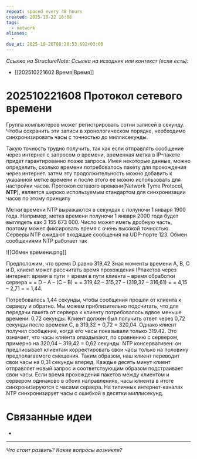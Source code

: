 ```yaml
---
repeat: spaced every 48 hours
created: 2025-10-22 16:08
tags:
  - network
aliases:
  -
due_at: 2025-10-26T08:28:53.692+03:00
---
```

*Ссылка на StructureNote:*
*Ссылка на исходник или контекст (если есть):*
- [[202510221602 Время|Время]]

# 202510221608 Протокол сетевого времени

Группа компьютеров может регистрировать сотни записей в секунду. Чтобы сохранить эти записи в хронологическом порядке, необходимо синхронизировать часы с точностью до миллисекунды.

Такую точность трудно получить, так как если отправлять сообщение через интернет с запросом о времени, временная метка в IP-пакете придет гарантированно позже запроса. Имея некоторые данные, можно определить, сколько времени потребовалось пакету для прохождения через интернет. затем эту продолжительность можно добавить к указанной метке времени и после этого ее можно использовать для настройки часов. Протокол сетевого времени(Network Tyme Protocol, **NTP**), является широко используемым стандартом для синхронизации часов по этому принципу

Метки времени NTP выражаются в секундах с полуночи 1 января 1900 года. Например, метка времени полуночи 1 января 2000 года будет выглядеть как 3 155 673 600. Число может иметь дробную часть, поэтому может фиксировать время с очень высокой точностью. Серверы NTP ожидают входящие сообщения на UDP-порте 123. Обмен сообщениями NTP работает так

![[Обмен времени.png]]

Предположим, что время D равно 319,42 Зная моменты времени A, B, C и D, клиент может рассчитать время прохождения IPпакетов через интернет: время в пути = время в пути клиента – время обработки сервера = = D – A – (C – B) = = 319,42 – 315,27 – (319,32 – 316,61) = = 4,15 – 2,71 = = 1,44.

Потребовалось 1,44 секунды, чтобы сообщения прошли от клиента к серверу и обратно. Мы можем приблизительно подсчитать, что для передачи пакета от сервера к клиенту потребовалось вдвое меньше времени: 0,72 секунды. Клиент должен был получить ответ через 0,72 секунды после времени C, в 319,32 + 0,72 = 320,04. Однако клиент получил сообщение, когда его часы показывали только 319.42. Это означает, что часы клиента опаздывают, по сравнению с сервером, примерно на 320,04 – 319,42 = 0,62 секунды. NTP консервативен: он предписывает клиентам корректировать свои часы только на половину предполагаемого смещения. Таким образом, наш клиент переводит свои часы на 0,31 секунды вперед. Каждые десять минут клиент отправляет новый запрос и соответствующим образом подстраивает свои часы. Если время прохождения пакетов между клиентом и сервером одинаково в обоих направлениях, часы клиента в итоге синхронизируются с часами сервера. На типичных интернет-каналах NTP синхронизирует часы с ошибкой в десятки миллисекунд.

# Связанные идеи

- 

---

*Что стоит развить? Какие вопросы возникли?*
